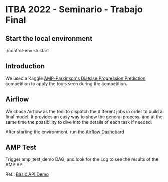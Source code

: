 # ITBA 2022 - Seminario - Trabajo Final
## Start the local environment
./control-env.sh start

## Introduction
We used a Kaggle [AMP-Parkinson's Disease Progression Prediction](https://www.kaggle.com/competitions/amp-parkinsons-disease-progression-prediction/overview) competition to apply the tools seen during the competition.

## Airflow
We chose Airflow as the tool to dispatch the different jobs in order to build a final model. It provides an easy way to show the general process, and at the same time the possibility to dive into the details of each task if needed.

After starting the environment, run the [Airflow Dashobard](http://localhost:9090)

## AMP Test
Trigger amp_test_demo DAG, and look for the Log to see the results of the AMP API.

Ref.: [Basic API Demo](https://www.kaggle.com/code/sohier/basic-api-demo)
